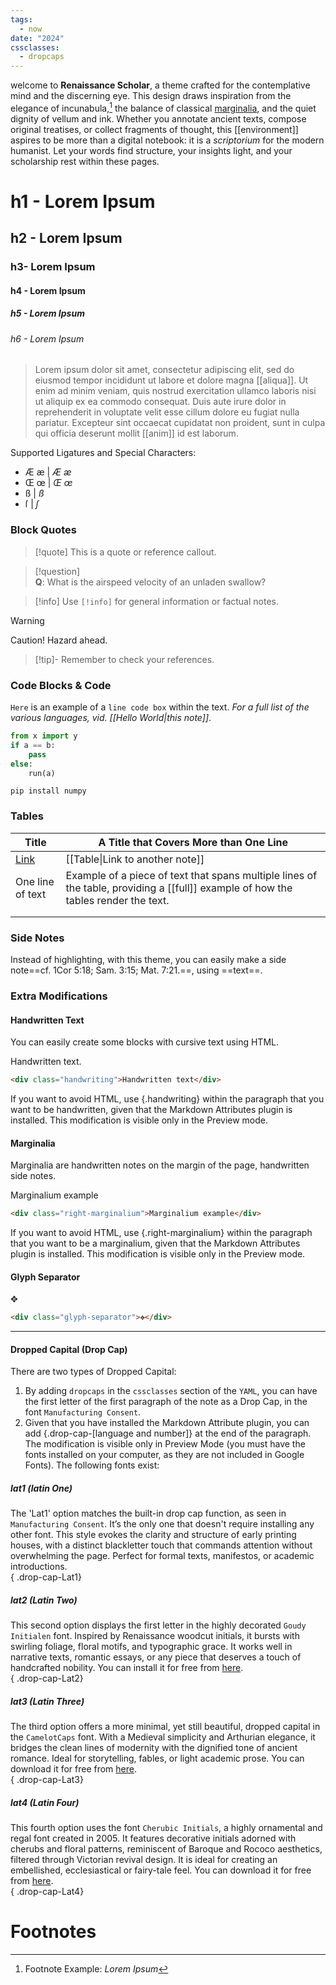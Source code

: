 ```yaml
---
tags:
  - now 
date: "2024"
cssclasses:
  - dropcaps
---
```

welcome to **Renaissance Scholar**, a theme crafted for the contemplative mind and the discerning eye. This design draws inspiration from the elegance of incunabula,[^1] the balance of classical [marginalia](https://en.wikipedia.org/wiki/Marginalia), and the quiet dignity of vellum and ink. Whether you annotate ancient texts, compose original treatises, or collect fragments of thought, this [[environment]] aspires to be more than a digital notebook: it is a *scriptorium* for the modern humanist. Let your words find structure, your insights light, and your scholarship rest within these pages. 
# h1 - Lorem Ipsum
## h2 - Lorem Ipsum
### h3- Lorem Ipsum
#### h4 - Lorem Ipsum
##### h5 - Lorem Ipsum
###### h6 - Lorem Ipsum

> Lorem ipsum dolor sit amet, consectetur adipiscing elit, sed do eiusmod tempor incididunt ut labore et dolore magna [[aliqua]]. Ut enim ad minim veniam, quis nostrud exercitation ullamco laboris nisi ut aliquip ex ea commodo consequat. Duis aute irure dolor in reprehenderit in voluptate velit esse cillum dolore eu fugiat nulla pariatur. Excepteur sint occaecat cupidatat non proident, sunt in culpa qui officia deserunt mollit [[anim]] id est laborum.

Supported Ligatures and Special Characters:
- Æ æ | *Æ æ*
- Œ œ | *Œ œ*
-  ß | *ß*
-  ſ | *ſ*
### Block Quotes

>[!quote]
>This is a quote or reference callout.  

>[!question]  
>**Q**: What is the airspeed velocity of an unladen swallow?  

>[!info]
> Use `[!info]` for general information or factual notes.

>[!warning]
> Caution! Hazard ahead.

>[!tip]-
> Remember to check your references.

### Code Blocks & Code
`Here` is an example of a `line code box` within the text. *For a full list of the various languages, vid. [[Hello World|this note]]*.

```python
from x import y
if a == b:
	pass
else:
	run(a)
```

```shell
pip install numpy
```

### Tables
| Title                                             | A Title that Covers More than One Line                                                                                             |
| ------------------------------------------------- | ---------------------------------------------------------------------------------------------------------------------------------- |
| [Link](https://en.wikipedia.org/wiki/Lorem_ipsum) | [[Table\|Link to another note]]                                                                                                    |
| One line of text                                  | Example of a piece of text that spans multiple lines of the table, providing a [[full]] example of how the tables render the text. |
|                                                   |                                                                                                                                    |
|                                                   |                                                                                                                                    |
### Side Notes
Instead of highlighting, with this theme, you can easily make a side note==cf. 1Cor 5:18; Sam. 3:15; Mat. 7:21.==, using \=\=text\=\=. 

### Extra Modifications

#### Handwritten Text
You can easily create some blocks with cursive text using HTML.
<div class="handwriting">Handwritten text.</div>

```html
<div class="handwriting">Handwritten text</div>
```

If you want to avoid HTML, use {.handwriting} within the paragraph that you want to be handwritten, given that the Markdown Attributes plugin is installed. This modification is visible only in the Preview mode.
#### Marginalia
Marginalia are handwritten notes on the margin of the page, handwritten side notes.
<div class="right-marginalium">Marginalium example</div>

```html
<div class="right-marginalium">Marginalium example</div>
```

If you want to avoid HTML, use {.right-marginalium} within the paragraph that you want to be a marginalium, given that the Markdown Attributes plugin is installed. This modification is visible only in the Preview mode.

#### Glyph Separator
<span class="glyph-separator">✥</span>
```html
<div class="glyph-separator">✥</div>
```

___
#### Dropped Capital (Drop Cap)
There are two types of Dropped Capital:
1. By adding `dropcaps` in the `cssclasses` section of the `YAML`, you can have the first letter of the first paragraph of the note as a Drop Cap, in the font `Manufacturing Consent`.
2. Given that you have installed the Markdown Attribute plugin, you can add {.drop-cap-\[language and number]} at the end of the paragraph. The modification is visible only in Preview Mode (you must have the fonts installed on your computer, as they are not included in Google Fonts). The following fonts exist:
##### lat1 (latin One)
The 'Lat1' option matches the built-in drop cap function, as seen in `Manufacturing Consent`. It’s the only one that doesn't require installing any other font. This style evokes the clarity and structure of early printing houses, with a distinct blackletter touch that commands attention without overwhelming the page. Perfect for formal texts, manifestos, or academic introductions.  
{ .drop-cap-Lat1}

##### lat2 (Latin Two)
This second option displays the first letter in the highly decorated `Goudy Initialen` font. Inspired by Renaissance woodcut initials, it bursts with swirling foliage, floral motifs, and typographic grace. It works well in narrative texts, romantic essays, or any piece that deserves a touch of handcrafted nobility. You can install it for free from [here](https://www.1001fonts.com/goudy-initialen-font.html).  
{ .drop-cap-Lat2}

##### lat3 (Latin Three)
The third option offers a more minimal, yet still beautiful, dropped capital in the `CamelotCaps` font. With a Medieval simplicity and Arthurian elegance, it bridges the clean lines of modernity with the dignified tone of ancient romance. Ideal for storytelling, fables, or light academic prose. You can download it for free from [here](https://www.1001fonts.com/camelotcaps-font.html).  
{ .drop-cap-Lat3}

##### lat4 (Latin Four)

This fourth option uses the font `Cherubic Initials`, a highly ornamental and regal font created in 2005. It features decorative initials adorned with cherubs and floral patterns, reminiscent of Baroque and Rococo aesthetics, filtered through Victorian revival design. It is ideal for creating an embellished, ecclesiastical or fairy-tale feel. You can download it for free from [here](https://www.fontspace.com/cherubic-initials-font-f4678).  
{ .drop-cap-Lat4}



# Footnotes
[^1]: Footnote Example: *Lorem Ipsum*